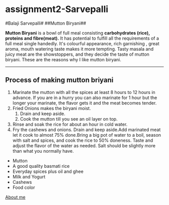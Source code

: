 # assignment2-Sarvepalli

#Balaji Sarvepalli#
##Mutton Biryani##

**Mutton Biryani** is a bowl of full meal consisting **carbohydrates (rice), proteins and fibre(meat).** It has potential to fulfill all the requirements of a full meal single handedly. It's colourful appearance, rich garnishing , great aroma, mouth watering taste makes it more tempting. Tasty masala and juicy meat are the showstoppers, and they decide the taste of mutton biryani. These are the reasons why I like mutton biryani.

---

## Process of making mutton briyani
  
  1. Marinate the mutton with all the spices at least 8 hours to 12 hours in advance. If you are in a hurry you can also marinate for 1 hour but the longer your marinate, the flavor gets it and the meat becomes tender.
  2. Fried Onions makes the biryani moist. 
     1. Drain and keep aside.
     2. Cook the mutton till you see an oil layer on top.
  3. Rinse and soak the rice for about an hour in cold water.
  4. Fry the cashews and onions. Drain and keep aside.Add marinated meat let it cook to almost 75% done.Bring a big pot of water to a boil, season with salt and spices, and cook the rice to 50% doneness. Taste and adjust the flavor of the water as needed. Salt should be slightly more than what you normally have.

* Mutton
* A good quality basmati rice 
* Everyday spices plus oil and ghee
* Milk and Yogurt
* Cashews
* Food color

[About me](AboutMe.md)